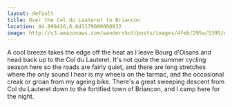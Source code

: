 ```yaml
---
layout: default
title: Over the Col du Lauteret to Briancon
location: 44.899416,6.643179000000032
image: http://s3.amazonaws.com/wandershot/posts/images/4feb/295a/5395/e000/0300/004c/original/0623.jpg?1340811610
---
```

A cool breeze takes the edge off the heat as I leave Bourg d'Oisans and head back up to the Col du Lauteret. It's not quite the summer cycling season here so the roads are fairly quiet, and there are long stretches where the only sound I hear is my wheels on the tarmac, and the occasional creak or groan from my ageing bike. There's a great sweeping descent from Col du Lauteret down to the fortified town of Briancon, and I camp here for the night.
